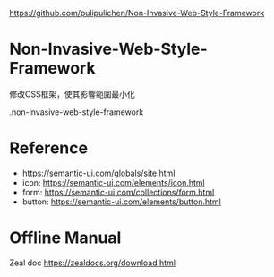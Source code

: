 
https://github.com/pulipulichen/Non-Invasive-Web-Style-Framework

# Non-Invasive-Web-Style-Framework
修改CSS框架，使其影響範圍最小化

.non-invasive-web-style-framework

# Reference
- https://semantic-ui.com/globals/site.html
- icon: https://semantic-ui.com/elements/icon.html
- form: https://semantic-ui.com/collections/form.html
- button: https://semantic-ui.com/elements/button.html

# Offline Manual
Zeal doc
https://zealdocs.org/download.html